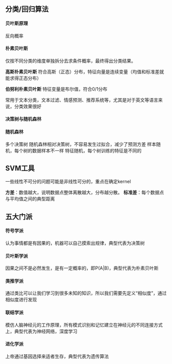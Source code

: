 ## 分类/回归算法
#### 贝叶斯原理
反向概率

#### 朴素贝叶斯
仅按不同分类的维度单独拆分去求条件概率，最终得出分类结果。

**高斯朴素贝叶斯**
符合高斯（正态）分布，特征向量是连续变量（均值和标准差就能求得正态分布）

**伯努利朴素贝叶斯**
特征变量是布尔值，符合0/1分布


常用于文本分类，文本过滤、情感预测、推荐系统等，尤其是对于英文等语言来说，分类效果很好

#### 决策树与随机森林

#### 随机森林
多个决策树
随机森林相对决策树，不容易发生过拟合，减少了预测方差
样本随机，每个树的数据样本不一样
特征随机，每个树训练的特征是不同的


## SVM工具
一些线性不可分的问题可能是非线性可分的，重点在确定kernel


**方差**：数值越大，说明数据点整体离散越大，分布越分散。
**标准差**：每个数据点与平均值之间的典型距离




## 五大门派

#### 符号学派
认为事情都是有因果的，机器可以自己摸索出规律，典型代表为决策树

#### 贝叶斯学派
因果之间不是必然发生，是有一定概率的，即P(A|B)，典型代表为朴素贝叶斯

#### 类推学派
通过类比可以让我们学习到很多未知的知识，所以我们需要先定义“相似度”，通过相似度进行发现

#### 联结学派
模仿人脑神经元的工作原理，所有模式识别和记忆建立在神经元的不同连接方式上，典型代表为神经网络，深度学习

#### 进化学派
上帝通过基因选择来适者生存，典型代表为遗传算法